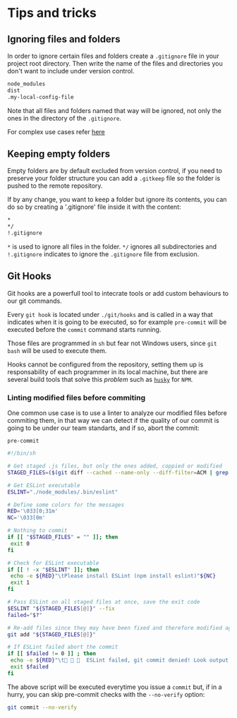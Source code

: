 # Tips and tricks

## Ignoring files and folders

In order to ignore certain files and folders create a `.gitignore` file in your project root directory. Then write the name of the files and directories you don't want to include under version control.

```bash
node_modules
dist
.my-local-config-file
```

Note that all files and folders named that way will be ignored, not only the ones in the directory of the `.gitignore`.

For complex use cases refer [here](https://git-scm.com/docs/gitignore)

## Keeping empty folders

Empty folders are by default excluded from version control, if you need to preserve your folder structure you can add a `.gitkeep` file so the folder is pushed to the remote repository.

If by any change, you want to keep a folder but ignore its contents, you can do so by creating a '.gitignore' file inside it with the content:

```bash
*
*/
!.gitignore
```

`*` is used to ignore  all files in the folder. `*/` ignores all subdirectories and `!.gitignore` indicates to ignore the `.gitignore` file from exclusion.

## Git Hooks

Git hooks are a powerfull tool to intecrate tools or add custom behaviours to our git commands.

Every `git hook` is located under `./git/hooks` and is called in a way that indicates when it is going to be executed, so for example `pre-commit` will be executed before the `commit` command starts running.

Those files are programmed in `sh` but fear not Windows users, since `git bash` will be used to execute them.

Hooks cannot be configured from the repository, setting them up is responsability of each programmer in its local machine, but there are several build tools that solve this _problem_ such as [`husky`](https://www.npmjs.com/package/husky) for `NPM`.

### Linting modified files before commiting

One common use case is to use a linter to analyze our modified files before commiting them, in that way we can detect if the quality of our commit is going to be under our team standarts, and if so, abort the commit:

`pre-commit`

```bash
#!/bin/sh

# Get staged .js files, but only the ones added, coppied or modified
STAGED_FILES=($(git diff --cached --name-only --diff-filter=ACM | grep ".js\{0,1\}$"))

# Get ESLint executable
ESLINT="./node_modules/.bin/eslint"

# Define some colors for the messages
RED='\033[0;31m'
NC='\033[0m'

# Nothing to commit
if [[ "$STAGED_FILES" = "" ]]; then
 exit 0
fi

# Check for ESLint executable
if [[ ! -x "$ESLINT" ]]; then
 echo -e ${RED}"\tPlease install ESLint (npm install eslint)"${NC}
 exit 1
fi

# Pass ESLint on all staged files at once, save the exit code
$ESLINT "${STAGED_FILES[@]}" --fix
failed="$?"

# Re-add files since they may have been fixed and therefore modified again
git add "${STAGED_FILES[@]}"

# If ESLint failed abort the commit
if [[ $failed != 0 ]] ; then
 echo -e ${RED}"\t🚫 🚫 🚫  ESLint failed, git commit denied! Look output above and fix the errors."${NC}
 exit $failed
fi

```

The above script will be executed everytime you issue a `commit` but, if in a hurry, you can skip pre-commit checks with the `--no-verify` option:

```bash
git commit --no-verify
```
